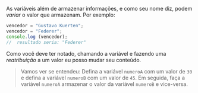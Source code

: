 As variáveis além de armazenar informações, e como seu nome diz, podem _variar_ o valor que armazenam.
Por exemplo:

```javascript
vencedor = "Gustavo Kuerten";
vencedor = "Federer";
console.log (vencedor);
//  resultado seria: "Federer"
```
Como você deve ter notado, chamando a variável e fazendo uma _reatribuição_ a um valor eu posso mudar seu conteúdo.

> Vamos ver se entendeu: Defina a variável `numeroA` com um valor de `30` e defina a variável `numeroB` com um valor de `45`. Em seguida, faça a variável `numeroA` armazenar o valor da variável `numeroB` e vice-versa.

